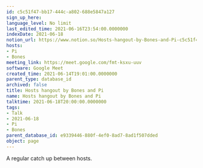 ```yaml
---
id: c5c51f47-bb17-444c-a802-688e5847a127
sign_up_here: 
language_level: No limit
last_edited_time: 2021-06-16T23:54:00.0000000
indexDate: 2021-06-18
notion_url: https://www.notion.so/Hosts-hangout-by-Bones-and-Pi-c5c51f47bb17444ca802688e5847a127
hosts:
- Pi
- Bones
meeting_link: https://meet.google.com/fmt-ksxu-uuv
software: Google Meet
created_time: 2021-06-14T19:01:00.0000000
parent_type: database_id
archived: false
title: Hosts hangout by Bones and Pi
name: Hosts hangout by Bones and Pi
talktime: 2021-06-18T20:00:00.0000000
tags:
- Talk
- 2021-06-18
- Pi
- Bones
parent_database_id: e9339446-880f-4ef0-8ad7-8ad1f507dded
object: page
---
```


A regular catch up between hosts.


